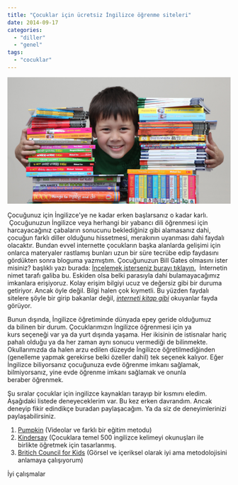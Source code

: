 ```yaml
---
title: "Çocuklar için ücretsiz İngilizce öğrenme siteleri"
date: 2014-09-17
categories: 
  - "diller"
  - "genel"
tags: 
  - "cocuklar"
---
```


[![](/images/bfe4d-jake-photo.jpg)](https://suatatan.wordpress.com/wp-content/uploads/2014/09/bfe4d-jake-photo.jpg)

Çocuğunuz için İngilizce'ye ne kadar erken başlarsanız o kadar karlı.  Çocuğunuzun İngilizce veya herhangi bir yabancı dili öğrenmesi için harcayacağınız çabaların sonucunu beklediğiniz gibi alamasanız dahi, çocuğun farklı diller olduğunu hissetmesi, merakının uyanması dahi faydalı olacaktır. Bundan evvel internette çocukların başka alanlarda gelişimi için onlarca materyaler rastlamış bunları uzun bir süre tecrübe edip faydasını gördükten sonra bloguma yazmıştım. Çocuğunuzun Bill Gates olmasını ister misiniz? başlıklı yazı burada: [İncelemek isterseniz burayı tıklayın.](http://blog.suatatan.com/2014/03/cocugunuzun-bill-gates-olmasn-ister.html)  İnternetin nimet tarafı galiba bu. Eskiden olsa belki parasıyla dahi bulamayacağımız imkanlara erişiyoruz. Kolay erişim bilgiyi ucuz ve değersiz gibi bir duruma getiriyor. Ancak öyle değil. Bilgi halen çok kıymetli. Bu yüzden faydalı sitelere şöyle bir girip bakanlar değil, _[interneti kitap gibi](http://blog.suatatan.com/2012/02/readability-ile-kitap-tadnda-internet.html)_ okuyanlar fayda görüyor.

Bunun dışında, İngilizce öğretiminde dünyada epey geride olduğumuz da bilinen bir durum. Çocuklarımızın İngilizce öğrenmesi için ya kurs seçeneği var ya da yurt dışında yaşama. Her ikisinin de istisnalar hariç pahalı olduğu ya da her zaman aynı sonucu vermediği de bilinmekte. Okullarımızda da halen arzu edilen düzeyde İngilizce öğretilmediğinden (genelleme yapmak gerekirse belki özeller dahil) tek seçenek kalıyor. Eğer İngilizce biliyorsanız çocuğunuza evde öğrenme imkanı sağlamak, bilmiyorsanız, yine evde öğrenme imkanı sağlamak ve onunla beraber öğrenmek.

Şu sıralar çocuklar için ingilizce kaynakları tarayıp bir kısmını eledim. Aşağıdaki listede deneyeceklerim var. Bu kez erken davrandım. Ancak deneyip fikir edindikçe buradan paylaşacağım. Ya da siz de deneyimlerinizi paylaşabilirsiniz.

1. [Pumpkin](http://eduline.pumkin.com/tr/learn-english-language/free-english-learning/english-for-kids) (Videolar ve farklı bir eğitim metodu)
2. [Kindersay](http://kindersay.com/) (Çocuklara temel 500 ingilizce kelimeyi okunuşları ile birlikte öğretmek için tasarlanmış.
3. [Britich Council for Kids](http://learnenglishkids.britishcouncil.org/en/) (Görsel ve içeriksel olarak iyi ama metodolojisini anlamaya çalışıyorum)

İyi çalışmalar
